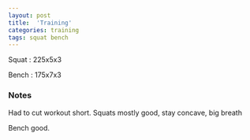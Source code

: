 ```yaml
---
layout: post
title:  'Training'
categories: training
tags: squat bench
---
```


Squat       :   225x5x3

Bench       :   175x7x3

### Notes

Had to cut workout short. Squats mostly good, stay concave, big breath

Bench good.
